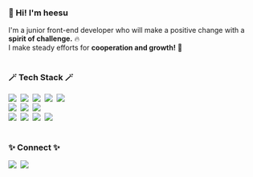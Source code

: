 ### 👋 Hi! I'm heesu 

I'm a junior front-end developer who will make a positive change with a **spirit of challenge.** 🔥 <br>
I make steady efforts for **cooperation and growth!** 🙌
<br>
<br>

### 🪄 Tech Stack 🪄

<img src="https://img.shields.io/badge/HTML5-E34F26?style=flat-square&logo=HTML5&logoColor=white"/>&nbsp;&nbsp;<img src="https://img.shields.io/badge/CSS3-1572B6?style=flat-square&logo=CSS3&logoColor=white"/>&nbsp;&nbsp;<img src="https://img.shields.io/badge/JavaScript-F7DF1E?style=flat-square&logo=JavaScript&logoColor=white"/>&nbsp;&nbsp;<img src="https://img.shields.io/badge/Sass-CC6699?style=flat-square&logo=Sass&logoColor=white"/>&nbsp;&nbsp;<img src="https://img.shields.io/badge/Tailwind CSS-06B6D4?style=flat-square&logo=Tailwind CSS&logoColor=white"/><br>
<img src="https://img.shields.io/badge/Adobe Photoshop-31A8FF?style=flat-square&logo=Adobe Photoshop&logoColor=white"/>&nbsp;&nbsp;<img src="https://img.shields.io/badge/Adobe Illustrator-FF9A00?style=flat-square&logo=Adobe Illustrator&logoColor=white"/>&nbsp;&nbsp;<img src="https://img.shields.io/badge/Figma-F24E1E?style=flat-square&logo=Figma&logoColor=white"/><br>
<img src="https://img.shields.io/badge/Git-F05032?style=flat-square&logo=Git&logoColor=white"/>&nbsp;&nbsp;<img src="https://img.shields.io/badge/GitHub-E1E1E1?style=flat-square&logo=GitHub&logoColor=black"/>&nbsp;&nbsp;<img src="https://img.shields.io/badge/Notion-545454?style=flat-square&logo=Notion&logoColor=white"/>&nbsp;&nbsp;<img src="https://img.shields.io/badge/Visual Studio Code-007ACC?style=flat-square&logo=Visual Studio Code&logoColor=white"/>
<br>
<br>
### ✨ Connect ✨
<a href="https://velog.io/@heesu0303" target="_blank"><img src="https://img.shields.io/badge/hee_jjang.velog-20C997?style=flat-square&logo=Velog&logoColor=white"/></a>&nbsp;&nbsp;<img src="https://img.shields.io/badge/jheesu033@gmail.com-EA4335?style=flat-square&logo=Gmail&logoColor=white"/>&nbsp;&nbsp;<a href="https://www.instagram.com/heesu.u/" target="_blank">
